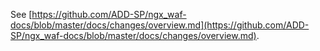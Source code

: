 See [https://github.com/ADD-SP/ngx_waf-docs/blob/master/docs/changes/overview.md](https://github.com/ADD-SP/ngx_waf-docs/blob/master/docs/changes/overview.md).
